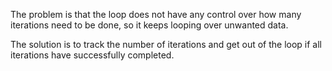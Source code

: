 The problem is that the loop does not have any control over how many iterations need to be done, so it keeps looping over unwanted data.

The solution is to track the number of iterations and get out of the loop if all iterations have successfully completed.